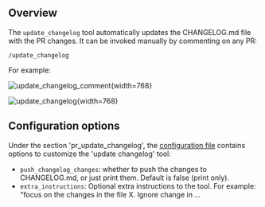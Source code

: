 ## Overview
The `update_changelog` tool automatically updates the CHANGELOG.md file with the PR changes.
It can be invoked manually by commenting on any PR:
```
/update_changelog
```
For example:

![update_changelog_comment](https://codium.ai/images/pr_agent/update_changelog_comment.png){width=768}

![update_changelog](https://codium.ai/images/pr_agent/update_changelog.png){width=768}

## Configuration options

Under the section 'pr_update_changelog', the [configuration file](https://github.com/Codium-ai/pr-agent/blob/main/pr_agent/settings/configuration.toml#L50) contains options to customize the 'update changelog' tool:

- `push_changelog_changes`: whether to push the changes to CHANGELOG.md, or just print them. Default is false (print only).
- `extra_instructions`: Optional extra instructions to the tool. For example: "focus on the changes in the file X. Ignore change in ...